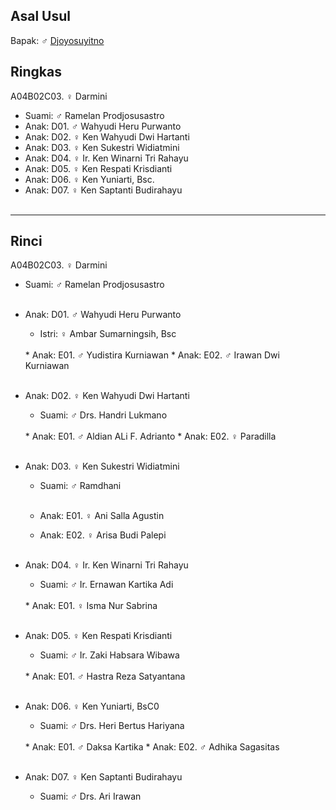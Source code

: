 ## Asal Usul

Bapak: ♂ [Djoyosuyitno][up] 

## Ringkas

A04B02C03. ♀ Darmini
	<br/>

*	Suami: ♂ Ramelan Prodjosusastro
	<br/>
*	Anak: D01. ♂ Wahyudi Heru Purwanto
*	Anak: D02. ♀ Ken Wahyudi Dwi Hartanti
*	Anak: D03. ♀ Ken Sukestri  Widiatmini
*	Anak: D04. ♀ Ir. Ken Winarni Tri Rahayu 
*	Anak: D05. ♀ Ken Respati Krisdianti
*	Anak: D06. ♀ Ken Yuniarti, Bsc.
*	Anak: D07. ♀ Ken Saptanti Budirahayu 
	<br/><br/>

-- -- --

## Rinci

A04B02C03. ♀ Darmini
	<br/>

*	Suami: ♂ Ramelan Prodjosusastro
	<br/><br/>

*	Anak: D01. ♂ Wahyudi Heru Purwanto
	*	Istri: ♀ Ambar Sumarningsih, Bsc
	<br/>
	*	Anak: E01. ♂ Yudistira Kurniawan
	*	Anak: E02. ♂ Irawan Dwi Kurniawan
	<br/><br/>

*	Anak: D02. ♀ Ken Wahyudi Dwi Hartanti
	*	Suami: ♂ Drs. Handri Lukmano
	<br/>
	*	Anak: E01. ♂ Aldian ALi F. Adrianto
	*	Anak: E02. ♀ Paradilla
	<br/><br/>

*	Anak: D03. ♀ Ken Sukestri  Widiatmini
	*	Suami: ♂ Ramdhani
	<br/><br/>

	*	Anak: E01. ♀ Ani Salla Agustin
	*	Anak: E02. ♀ Arisa Budi Palepi
	<br/><br/>

*	Anak: D04. ♀ Ir. Ken Winarni Tri Rahayu 
	*	Suami: ♂ Ir. Ernawan Kartika Adi
	<br/>
	*	Anak: E01. ♀ Isma Nur Sabrina
	<br/><br/>

*	Anak: D05. ♀ Ken Respati Krisdianti
	*	Suami: ♂ Ir. Zaki Habsara Wibawa
	<br/>
	*	Anak: E01. ♂ Hastra Reza Satyantana
	<br/><br/>

*	Anak: D06. ♀ Ken Yuniarti, BsC0
	*	Suami: ♂ Drs. Heri Bertus Hariyana
	<br/>
	*	Anak: E01. ♂ Daksa Kartika
	*	Anak: E02. ♂ Adhika Sagasitas
	<br/><br/>

*	Anak: D07. ♀ Ken Saptanti Budirahayu 
	*	Suami: ♂ Drs. Ari Irawan
	<br/><br/>

[up]: https://github.com/epsi-rns/gitodipuro/blob/master/tree/A04/B02.md

